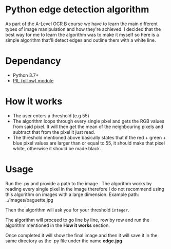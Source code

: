 # Python edge detection algorithm

As part of the A-Level OCR B course we have to learn the main different types of image manipulation and how they're achieved.
I decided that the best way for me to learn the algorithm was to make it myself so here is a simple algorithm that'll detect edges and outline them with a white line.

# Dependancy
- Python 3.7+
- [PIL (pillow) module](https://pillow.readthedocs.io/en/stable/)

# How it works
- The user enters a threshold (e.g 55)
- The algorithm loops through every single pixel and gets the RGB values from said pixel. It will then get the mean of the neighbouring pixels and subtract that from the pixel it just read.
- The threshold mentioned above basically states that if the red + green + blue pixel values are larger than or equal to 55, it should make that pixel white, otherwise it should be made black.

# Usage
Run the .py and provide a path to the image <string>. The algorithm works by reading every single pixel in the image therefore I do not recommend using this algorithm on images with a large dimension.
Example path: ../images/baguette.jpg

Then the algorithm will ask you for your threshold `integer`.

The algorithm will proceed to go line by line, row by row and run the algorithm mentioned in the **How it works** section.

Once completed it will show the final image and then it will save it in the same directory as the .py file under the name __edge.jpg__

